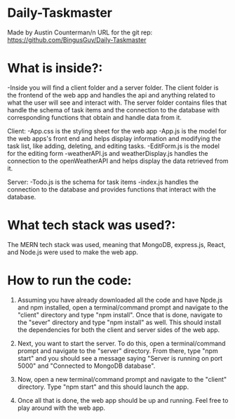 # Daily-Taskmaster
Made by Austin Counterman/n
URL for the git rep: https://github.com/BingusGuy/Daily-Taskmaster

# What is inside?:
-Inside you will find a client folder and a server folder. The client folder is the frontend of the web app and handles the api and anything related to what the user will see and interact with. The server folder contains files that handle the schema of task items and the connection to the database with corresponding functions that obtain and handle data from it.

Client:
-App.css is the styling sheet for the web app
-App.js is the model for the web apps's front end and helps display information and modifying the task list, like adding, deleting, and editing tasks.
-EditForm.js is the model for the editing form
-weatherAPI.js and weatherDisplay.js handles the connection to the openWeatherAPI and helps display the data retrieved from it.

Server:
-Todo.js is the schema for task items
-index.js handles the connection to the database and provides functions that interact with the database.

# What tech stack was used?:
The MERN tech stack was used, meaning that MongoDB, express.js, React, and Node.js were used to make the web app.

# How to run the code:
1. Assuming you have already downloaded all the code and have Npde.js and npm installed, open a terminal/command prompt and navigate to the "client" directory and type "npm install". Once that is done, navigate to the "sever" directory and type "npm install" as well. This should install the dependencies for both the client and server sides of the web app.

2. Next, you want to start the server. To do this, open a terminal/command prompt and navigate to the "server" directory. From there, type "npm start" and you should see a message saying "Server is running on port 5000" and "Connected to MongoDB database".

3. Now, open a new terminal/command prompt and navigate to the "client" directory. Type "npm start" and this should launch the app.

4. Once all that is done, the web app should be up and running. Feel free to play around with the web app.
